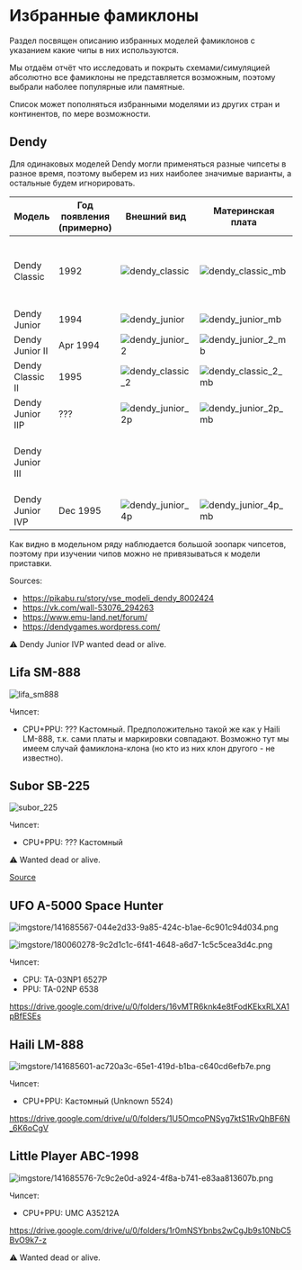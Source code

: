# Избранные фамиклоны

Раздел посвящен описанию избранных моделей фамиклонов с указанием какие чипы в них используются.

Мы отдаём отчёт что исследовать и покрыть схемами/симуляцией абсолютно все фамиклоны не представляется возможным, поэтому выбрали наболее популярные или памятные.

Список может пополняться избранными моделями из других стран и континентов, по мере возможности.

## Dendy

Для одинаковых моделей Dendy могли применяться разные чипсеты в разное время, поэтому выберем из них наиболее значимые варианты, а остальные будем игнорировать.

|Модель|Год появления (примерно)|Внешний вид|Материнская плата|Чипсет|
|---|---|---|---|---|
|Dendy Classic|1992|![dendy_classic](imgstore/dendy_classic.jpg)|![dendy_classic_mb](imgstore/dendy_classic_mb.jpg)|Сначала на 6527+6538, T1818P, UM6561F-2, также был SECAM (6557+6558+6559)|
|Dendy Junior|1994|![dendy_junior](imgstore/dendy_junior.jpg)|![dendy_junior_mb](imgstore/dendy_junior_mb.jpg)|UM6561AF-2|
|Dendy Junior II|Apr 1994|![dendy_junior_2](imgstore/dendy_junior_2.jpg)|![dendy_junior_2_mb](imgstore/dendy_junior_2_mb.jpg)|6561A, 6561T|
|Dendy Classic II|1995|![dendy_classic_2](imgstore/dendy_classic_2.jpg)|![dendy_classic_2_mb](imgstore/dendy_classic_2_mb.jpg)|UM6561AF-2|
|Dendy Junior IIP|???|![dendy_junior_2p](imgstore/dendy_junior_2p.jpg)|![dendy_junior_2p_mb](imgstore/dendy_junior_2p_mb.jpg)|6561-A-4|
|Dendy Junior III| | | |Фирмой STEEPLER не выпускался, т.к. модель была выпущена другими пиратами|
|Dendy Junior IVP|Dec 1995|![dendy_junior_4p](imgstore/dendy_junior_4p.jpg)|![dendy_junior_4p_mb](imgstore/dendy_junior_4p_mb.jpg)|??? Кастомный|

Как видно в модельном ряду наблюдается большой зоопарк чипсетов, поэтому при изучении чипов можно не привязываться к модели приставки.

Sources:
- https://pikabu.ru/story/vse_modeli_dendy_8002424
- https://vk.com/wall-53076_294263
- https://www.emu-land.net/forum/
- https://dendygames.wordpress.com/

:warning: Dendy Junior IVP wanted dead or alive.

## Lifa SM-888

![lifa_sm888](imgstore/lifa_sm888.jpg)

Чипсет:
- CPU+PPU: ??? Кастомный. Предположительно такой же как у Haili LM-888, т.к. сами платы и маркировки совпадают. Возможно тут мы имеем случай фамиклона-клона (но кто из них клон другого - не известно).

## Subor SB-225

![subor_225](imgstore/subor_225.jpg)

Чипсет:
- CPU+PPU: ??? Кастомный

:warning: Wanted dead or alive.

[Source](https://dendygames.wordpress.com/2012/02/07/subor-%D1%81%D0%B0%D0%BC%D1%8B%D0%B9-%D0%BF%D0%BE%D0%BF%D1%83%D0%BB%D1%8F%D1%80%D0%BD%D1%8B%D0%B9-%D1%84%D0%B0%D0%BC%D0%B8%D0%BA%D0%BB%D0%BE%D0%BD-part-1/)

## UFO A-5000 Space Hunter

![imgstore/141685567-044e2d33-9a85-424c-b1ae-6c901c94d034.png](imgstore/141685567-044e2d33-9a85-424c-b1ae-6c901c94d034.png)

![imgstore/180060278-9c2d1c1c-6f41-4648-a6d7-1c5c5cea3d4c.png](imgstore/180060278-9c2d1c1c-6f41-4648-a6d7-1c5c5cea3d4c.png)

Чипсет:
- CPU: TA-03NP1 6527P
- PPU: TA-02NP 6538

https://drive.google.com/drive/u/0/folders/16vMTR6knk4e8tFodKEkxRLXA1pBfESEs

## Haili LM-888

![imgstore/141685601-ac720a3c-65e1-419d-b1ba-c640cd6efb7e.png](imgstore/141685601-ac720a3c-65e1-419d-b1ba-c640cd6efb7e.png)

Чипсет:
- CPU+PPU: Кастомный (Unknown 5524)

https://drive.google.com/drive/u/0/folders/1U5OmcoPNSyg7ktS1RvQhBF6N_6K6oCgV

## Little Player ABC-1998

![imgstore/141685576-7c9c2e0d-a924-4f8a-b741-e83aa813607b.png](imgstore/141685576-7c9c2e0d-a924-4f8a-b741-e83aa813607b.png)

Чипсет:
- CPU+PPU: UMC A35212A

https://drive.google.com/drive/u/0/folders/1r0mNSYbnbs2wCgJb9s10NbC5BvO9k7-z

:warning: Wanted dead or alive.
